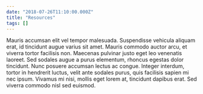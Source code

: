 ```yaml
---
date: "2018-07-26T11:10:00.000Z"
title: "Resources"
tags: []
---
```


Mauris accumsan elit vel tempor malesuada. Suspendisse vehicula aliquam erat, id tincidunt augue varius sit amet. Mauris commodo auctor arcu, et viverra tortor facilisis non. Maecenas pulvinar justo eget leo venenatis laoreet. Sed sodales augue a purus elementum, rhoncus egestas dolor tincidunt. Nunc posuere accumsan lectus ac congue. Integer interdum, tortor in hendrerit luctus, velit ante sodales purus, quis facilisis sapien mi nec ipsum. Vivamus mi nisi, mollis eget lorem at, tincidunt dapibus erat. Sed viverra commodo nisl sed euismod.
